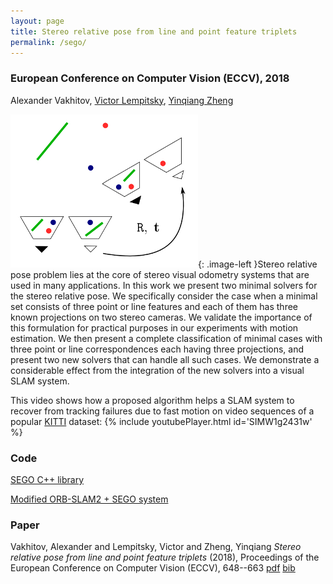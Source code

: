 ```yaml
---
layout: page
title: Stereo relative pose from line and point feature triplets
permalink: /sego/
---
```

<style type="text/css">
.image-left {
  display: block;
  margin-left: auto;
  margin-right: auto;
  float: left;
}
</style>

### European Conference on Computer Vision (ECCV), 2018

Alexander Vakhitov, 
[Victor Lempitsky](http://sites.skoltech.ru/compvision/members/vilem/),
[Yinqiang Zheng](https://sites.google.com/site/yinqiangzheng/)


![My helpful screenshot](/assets/sego.jpg){: .image-left }Stereo relative pose problem lies at the core of stereo visual odometry systems that are used in many applications. In this work
we present two minimal solvers for the stereo relative pose. We specifically consider the case when a minimal set consists of three point or
line features and each of them has three known projections on two stereo
cameras. We validate the importance of this formulation for practical
purposes in our experiments with motion estimation. We then present a
complete classification of minimal cases with three point or line correspondences each having three projections, and present two new solvers
that can handle all such cases. We demonstrate a considerable effect from
the integration of the new solvers into a visual SLAM system. 

This video shows how a proposed algorithm helps a SLAM system to recover from tracking failures due to fast motion on video sequences of a popular [KITTI](http://www.cvlibs.net/datasets/kitti/) dataset: 
{% include youtubePlayer.html id='SIMW1g2431w' %}

### Code
[SEGO C++ library](https://github.com/alexandervakhitov/sego.git)

[Modified ORB-SLAM2 + SEGO system](https://github.com/alexandervakhitov/ORB_SLAM2_SEGO.git)
 
### Paper

Vakhitov, Alexander and Lempitsky, Victor and Zheng, Yinqiang *Stereo relative pose from line and point feature triplets* (2018), Proceedings of the European Conference on Computer Vision (ECCV), 648--663  [pdf]({{site.url}}/scripts/publications/files/vakhitov2018.pdf)  [bib](/scripts/publications/bib/vakhitov2018stereo.bib)